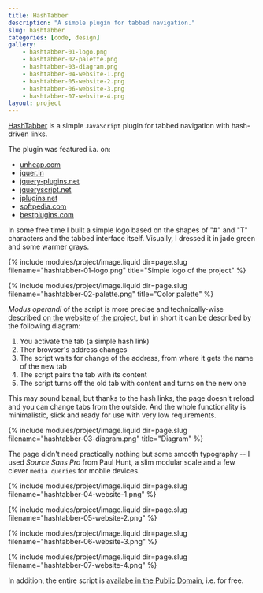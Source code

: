 ```yaml
---
title: HashTabber
description: "A simple plugin for tabbed navigation."
slug: hashtabber
categories: [code, design]
gallery:
    - hashtabber-01-logo.png
    - hashtabber-02-palette.png
    - hashtabber-03-diagram.png
    - hashtabber-04-website-1.png
    - hashtabber-05-website-2.png
    - hashtabber-06-website-3.png
    - hashtabber-07-website-4.png
layout: project
---
```


[HashTabber](http://hashtabber.smutnyleszek.com) is a simple `JavaScript` plugin for tabbed navigation with hash-driven links.

The plugin was featured i.a. on:

- [unheap.com](http://www.unheap.com/navigation/horizontal-tabbed/hashtabber/)
- [jquer.in](http://jquer.in/javascript-frameworks-for-developing-rich-applications/hashtabber/)
- [jquery-plugins.net](http://jquery-plugins.net/hashtabber-simple-hashchange-driven-tabbed-navigation)
- [jqueryscript.net](http://www.jqueryscript.net/blog/10-New-jQuery-Plugins-You-Have-To-See.html)
- [jplugins.net](http://www.jplugins.net/hashtabber/)
- [softpedia.com](http://webscripts.softpedia.com/script/Menus-Navigation/HashTabber-83059.html)
- [bestplugins.com](http://www.bestplugins.com/articles/jquery-plugins.html/)

In some free time I built a simple logo based on the shapes of "#" and "T" characters and the tabbed interface itself. Visually, I dressed it in jade green and some warmer grays.

{% include modules/project/image.liquid dir=page.slug filename="hashtabber-01-logo.png" title="Simple logo of the project" %}

{% include modules/project/image.liquid dir=page.slug filename="hashtabber-02-palette.png" title="Color palette" %}

*Modus operandi* of the script is more precise and technically-wise described [on the website of the project](http://hashtabber.smutnyleszek.com), but in short it can be described by the following diagram:

1. You activate the tab (a simple hash link)
2. Ther browser's address changes
3. The script waits for change of the address, from where it gets the name of the new tab
4. The script pairs the tab with its content
5. The script turns off the old tab with content and turns on the new one

This may sound banal, but thanks to the hash links, the page doesn't reload and you can change tabs from the outside. And the whole functionality is minimalistic, slick and ready for use with very low requirements.

{% include modules/project/image.liquid dir=page.slug filename="hashtabber-03-diagram.png" title="Diagram" %}

The page didn't need practically nothing but some smooth typography -- I used *Source Sans Pro* from Paul Hunt, a slim modular scale and a few clever `media queries` for mobile devices.

{% include modules/project/image.liquid dir=page.slug filename="hashtabber-04-website-1.png" %}

{% include modules/project/image.liquid dir=page.slug filename="hashtabber-05-website-2.png" %}

{% include modules/project/image.liquid dir=page.slug filename="hashtabber-06-website-3.png" %}

{% include modules/project/image.liquid dir=page.slug filename="hashtabber-07-website-4.png" %}

In addition, the entire script is [availabe in the Public Domain](https://creativecommons.org/publicdomain/zero/1.0/), i.e. for free.
